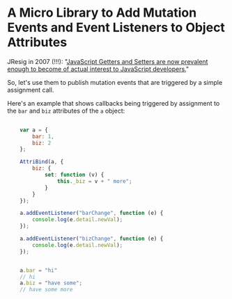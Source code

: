 # A Micro Library to Add Mutation Events and Event Listeners to Object Attributes

JResig in 2007 (!!!):
"[JavaScript Getters and Setters are now prevalent enough to become of actual interest to JavaScript developers.](http://ejohn.org/blog/javascript-getters-and-setters/)"

So, let's use them to publish mutation events that are triggered by a simple assignment call.

Here's an example that shows callbacks being triggered by assignment to the `bar` and `biz` attributes of the `a` object:
```javascript
    
    var a = {
        bar: 1,
        biz: 2
    };

    AttriBind(a, {
        biz: {
            set: function (v) {
                this._biz = v + " more";
            }
        }
    });

    a.addEventListener("barChange", function (e) {
        console.log(e.detail.newVal);
    });

    a.addEventListener("bizChange", function (e) {
        console.log(e.detail.newVal);
    });


    a.bar = "hi"
    // hi
    a.biz = "have some";
    // have some more

```


